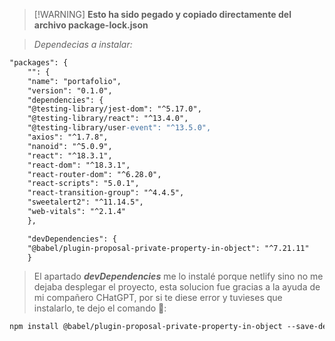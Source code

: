 
> [!WARNING] **Esto ha sido pegado y copiado directamente del archivo package-lock.json**

> *Dependecias a instalar:*

```apache
"packages": {
    "": {
    "name": "portafolio",
    "version": "0.1.0",
    "dependencies": {
    "@testing-library/jest-dom": "^5.17.0",
    "@testing-library/react": "^13.4.0",
    "@testing-library/user-event": "^13.5.0",
    "axios": "^1.7.8",
    "nanoid": "^5.0.9",
    "react": "^18.3.1",
    "react-dom": "^18.3.1",
    "react-router-dom": "^6.28.0",
    "react-scripts": "5.0.1",
    "react-transition-group": "^4.4.5",
    "sweetalert2": "^11.14.5",
    "web-vitals": "^2.1.4"
    },

    "devDependencies": {
    "@babel/plugin-proposal-private-property-in-object": "^7.21.11"
    }
```

> El apartado ***devDependencies*** me lo instalé porque netlify sino no me dejaba desplegar el proyecto, esta solucion fue gracias a la ayuda de mi compañero CHatGPT, por si te diese error y tuvieses que instalarlo, te dejo el comando 🙂:

```apache
npm install @babel/plugin-proposal-private-property-in-object --save-dev
```
